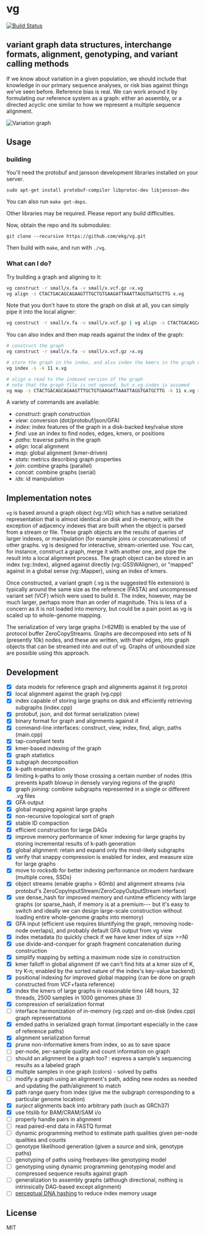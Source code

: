 # vg

[![Build Status](https://travis-ci.org/ekg/vg.svg)](https://travis-ci.org/ekg/vg)

## variant graph data structures, interchange formats, alignment, genotyping, and variant calling methods

If we know about variation in a given population, we should include that knowledge in our primary sequence analyses, or risk bias against things we've seen before. Reference bias is real. We can work around it by formulating our reference system as a graph: either an assembly, or a directed acyclic one similar to how we represent a multiple sequence alignment.

![Variation graph](https://raw.githubusercontent.com/ekg/vg/master/figures/example.png)

## Usage

### building

You'll need the protobuf and jansson development libraries installed on your server.

    sudo apt-get install protobuf-compiler libprotoc-dev libjansson-dev

You can also run `make get-deps`.

Other libraries may be required. Please report any build difficulties.

Now, obtain the repo and its submodules:

    git clone --recursive https://github.com/ekg/vg.git

Then build with `make`, and run with `./vg`.

### What can I do?

Try building a graph and aligning to it:

```sh
vg construct -r small/x.fa -v small/x.vcf.gz >x.vg
vg align -s CTACTGACAGCAGAAGTTTGCTGTGAAGATTAAATTAGGTGATGCTTG x.vg
```

Note that you don't have to store the graph on disk at all, you can simply pipe it into the local aligner:

```sh
vg construct -r small/x.fa -v small/x.vcf.gz | vg align -s CTACTGACAGCAGAAGTTTGCTGTGAAGATTAAATTAGGTGATGCTTG -
```

You can also index and then map reads against the index of the graph:

```sh
# construct the graph
vg construct -r small/x.fa -v small/x.vcf.gz >x.vg

# store the graph in the index, and also index the kmers in the graph of size 11
vg index -s -k 11 x.vg

# align a read to the indexed version of the graph
# note that the graph file is not opened, but x.vg.index is assumed
vg map -s CTACTGACAGCAGAAGTTTGCTGTGAAGATTAAATTAGGTGATGCTTG -k 11 x.vg >alignment.json
```

A variety of commands are available:

- *construct*: graph construction
- *view*: conversion (dot/protobuf/json/GFA)
- *index*: index features of the graph in a disk-backed key/value store
- *find*: use an index to find nodes, edges, kmers, or positions
- *paths*: traverse paths in the graph
- *align*: local alignment
- *map*: global alignment (kmer-driven)
- *stats*: metrics describing graph properties
- *join*: combine graphs (parallel)
- *concat*: combine graphs (serial)
- *ids*: id manipulation

## Implementation notes

`vg` is based around a graph object (vg::VG) which has a native serialized representation that is almost identical on disk and in-memory, with the exception of adjacency indexes that are built when the object is parsed from a stream or file. These graph objects are the results of queries of larger indexes, or manipulation (for example joins or concatenations) of other graphs. vg is designed for interactive, stream-oriented use. You can, for instance, construct a graph, merge it with another one, and pipe the result into a local alignment process. The graph object can be stored in an index (vg::Index), aligned against directly (vg::GSSWAligner), or "mapped" against in a global sense (vg::Mapper), using an index of kmers.

Once constructed, a variant graph (.vg is the suggested file extension) is typically around the same size as the reference (FASTA) and uncompressed variant set (VCF) which were used to build it. The index, however, may be much larger, perhaps more than an order of magnitude. This is less of a concern as it is not loaded into memory, but could be a pain point as vg is scaled up to whole-genome mapping.

The serialization of very large graphs (>62MB) is enabled by the use of protocol buffer ZeroCopyStreams. Graphs are decomposed into sets of N (presently 10k) nodes, and these are written, with their edges, into graph objects that can be streamed into and out of vg. Graphs of unbounded size are possible using this approach.

## Development

- [x] data models for reference graph and alignments against it (vg.proto)
- [x] local alignment against the graph (vg.cpp)
- [x] index capable of storing large graphs on disk and efficiently retrieving subgraphs (index.cpp)
- [x] protobuf, json, and dot format serialization (view)
- [x] binary format for graph and alignments against it
- [x] command-line interfaces: construct, view, index, find, align, paths (main.cpp)
- [x] tap-compliant tests
- [x] kmer-based indexing of the graph
- [x] graph statistics
- [x] subgraph decomposition
- [x] k-path enumeration
- [x] limiting k-paths to only those crossing a certain number of nodes (this prevents kpath blowup in densely varying regions of the graph)
- [x] graph joining: combine subgraphs represented in a single or different .vg files
- [x] GFA output
- [x] global mapping against large graphs
- [x] non-recursive topological sort of graph
- [x] stable ID compaction
- [x] efficient construction for large DAGs
- [x] improve memory performance of kmer indexing for large graphs by storing incremental results of k-path generation
- [x] global alignment: retain and expand only the most-likely subgraphs
- [x] verify that snappy compression is enabled for index, and measure size for large graphs
- [x] move to rocksdb for better indexing performance on modern hardware (multiple cores, SSDs)
- [x] object streams (enable graphs > 60mb) and alignment streams (via protobuf's ZeroCopyInputStream/ZeroCopyOutputStream interface)
- [x] use dense_hash for improved memory and runtime efficiency with large graphs (or sparse_hash, if memory is at a premium--- but it's easy to switch and ideally we can design large-scale construction without loading entire whole-genome graphs into memory)
- [x] GFA input (efficient use requires bluntifying the graph, removing node-node overlaps), and probably default GFA output from vg view
- [x] index metadata (to quickly check if we have kmer index of size >=N)
- [x] use divide-and-conquer for graph fragment concatenation during construction
- [x] simplify mapping by setting a maximum node size in construction
- [x] kmer falloff in global alignment (if we can't find hits at a kmer size of K, try K-n; enabled by the sorted nature of the index's key-value backend)
- [x] positional indexing for improved global mapping (can be done on graph constructed from VCF+fasta reference)
- [x] index the kmers of large graphs in reasonable time (48 hours, 32 threads, 2500 samples in 1000 genomes phase 3)
- [x] compression of serialization format
- [ ] interface harmonization of in-memory (vg.cpp) and on-disk (index.cpp) graph representations
- [x] emded paths in serialized graph format (important especially in the case of reference paths)
- [x] alignment serialization format
- [x] prune non-informative kmers from index, so as to save space
- [ ] per-node, per-sample quality and count information on graph
- [ ] should an alignment be a graph too? : express a sample's sequencing results as a labeled graph
- [x] multiple samples in one graph (colors) - solved by paths
- [ ] modify a graph using an alignment's path, adding new nodes as needed and updating the path/alignment to match
- [x] path range query from index (give me the subgraph corresponding to a particular genome location)
- [x] _surject_ alignments back into arbitrary path (such as GRCh37)
- [x] use htslib for BAM/CRAM/SAM i/o
- [ ] properly handle pairs in alignment
- [ ] read paired-end data in FASTQ format
- [ ] dynamic programming method to estimate path qualities given per-node qualities and counts
- [ ] genotype likelihood generation (given a source and sink, genotype paths)
- [ ] genotyping of paths using freebayes-like genotyping model
- [ ] genotyping using dynamic programming genotyping model and compressed sequence results against graph
- [ ] generalization to assembly graphs (although directional, nothing is intrinsically DAG-based except alignment)
- [ ] [perceptual DNA hashing](http://arxiv-web3.library.cornell.edu/abs/1412.5517) to reduce index memory usage

## License

MIT
